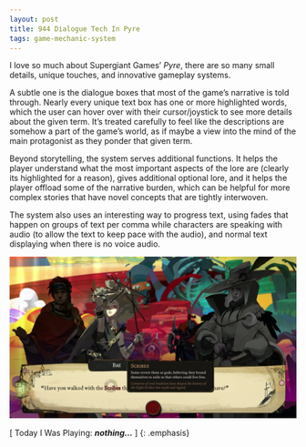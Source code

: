 ```yaml
---
layout: post
title: 944 Dialogue Tech In Pyre
tags: game-mechanic-system
---
```

I love so much about Supergiant Games’ *Pyre*, there are so many small details, unique touches, and innovative gameplay systems.

A subtle one is the dialogue boxes that most of the game’s narrative is told through. Nearly every unique text box has one or more highlighted words, which the user can hover over with their cursor/joystick to see more details about the given term. It’s treated carefully to feel like the descriptions are somehow a part of the game’s world, as if maybe a view into the mind of the main protagonist as they ponder that given term.

Beyond storytelling, the system serves additional functions. It helps the player understand what the most important aspects of the lore are (clearly its highlighted for a reason), gives additional optional lore, and it helps the player offload some of the narrative burden, which can be helpful for more complex stories that have novel concepts that are tightly interwoven.

The system also uses an interesting way to progress text, using fades that happen on groups of text per comma while characters are speaking with audio (to allow the text to keep pace with the audio), and normal text displaying when there is no voice audio.

![dialoguepyre](/img/games/944_Dialogue_Tech_In_Pyre.jpg "dialoguepyre")

[ Today I Was Playing: ***nothing...*** ]
{: .emphasis}
